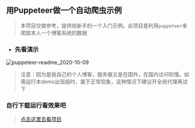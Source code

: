 用Puppeteer做一个自动爬虫示例
---

> 本项目仅做参考，提供给新手的一个入门示例。此项目是利用`puppeteer`来爬取本人一个博客系统的数据


- ### 先看演示

![puppeteer-readme_2020-10-09](https://cdn.jsdelivr.net/gh/sparksworld/upload-images/images/puppeteer-readme_2020-10-09.gif#80%)




> 注意：因为是我自己的个人博客，服务器又是在国外，在国内访问较慢。如需运行本demo出现超时，属于正常现象，这种情况下建议开全局代理再试下 








### 自行下载运行看效果吧
> [点击这里去看项目](https://github.com/sparksworld/crawler-demo)